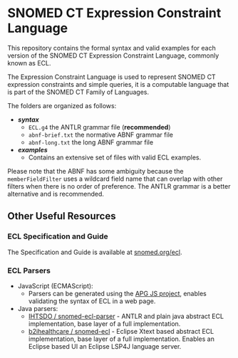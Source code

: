 # SNOMED CT Expression Constraint Language

This repository contains the formal syntax and valid examples for each version of the SNOMED CT Expression Constraint Language, commonly known as ECL. 

The Expression Constraint Language is used to represent SNOMED CT expression constraints and simple queries, it is a computable language that is part of the 
SNOMED CT Family of Languages.

The folders are organized as follows:
* _**syntax**_
  * `ECL.g4` the ANTLR grammar file (**recommended**)
  * `abnf-brief.txt` the normative ABNF grammar file
  * `abnf-long.txt` the long ABNF grammar file
* _**examples**_
  * Contains an extensive set of files with valid ECL examples.

Please note that the ABNF has some ambiguity because the `memberFieldFilter` uses a wildcard field name that can overlap with other filters when there is no order of preference.
The ANTLR grammar is a better alternative and is recommended.

## Other Useful Resources

### ECL Specification and Guide
The Specification and Guide is available at [snomed.org/ecl](http://snomed.org/ecl).

### ECL Parsers
- JavaScript (ECMAScript):
  - Parsers can be generated using the [APG JS project](https://github.com/ldthomas/apg-js), enables validating the syntax of ECL in a web page.
- Java parsers:
  - [IHTSDO / snomed-ecl-parser](https://github.com/IHTSDO/snomed-ecl-parser) - ANTLR and plain java abstract ECL implementation, base layer of a full implementation.
  - [b2ihealthcare / snomed-ecl](https://github.com/b2ihealthcare/snomed-ecl) - Eclipse Xtext based abstract ECL implementation, base layer of a full implementation. Enables an Eclipse based UI an Eclipse LSP4J language server.
